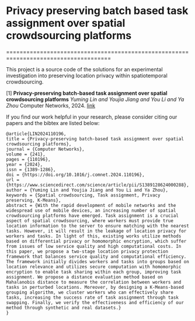# Privacy preserving batch based task assignment over spatial crowdsourcing platforms
=====================================================================================

This project is a source code of the solutions for an experimental investigation into preserving location privacy within spatiotemporal crowdsourcing.

[1] **Privacy-preserving batch-based task assignment over spatial crowdsourcing platforms**
*Yuming Lin and Youjia Jiang and You Li and Ya Zhou* Computer Networks, 2024. [link](https://www.sciencedirect.com/science/article/pii/S1389128624000288)

If you find our work helpful in your research, please consider citing our papers and the bibtex are listed below:
```  
@article{LIN2024110196,
title = {Privacy-preserving batch-based task assignment over spatial crowdsourcing platforms},
journal = {Computer Networks},
volume = {241},
pages = {110196},
year = {2024},
issn = {1389-1286},
doi = {https://doi.org/10.1016/j.comnet.2024.110196},
url = {https://www.sciencedirect.com/science/article/pii/S1389128624000288},
author = {Yuming Lin and Youjia Jiang and You Li and Ya Zhou},
keywords = {Spatial crowdsourcing, Task assignment, Privacy preserving, K-Means},
abstract = {With the rapid development of mobile networks and the widespread use of mobile devices, an increasing number of spatial crowdsourcing platforms have emerged. Task assignment is a crucial aspect of spatial crowdsourcing, where workers must provide true location information to the server to ensure matching with the nearest tasks. However, it will result in the leakage of location privacy for workers and tasks. In light of this, existing works utilize methods based on differential privacy or homomorphic encryption, which suffer from issues of low service quality and high computational costs. In this paper, we propose a two-stage location privacy protection framework that balances service quality and computational efficiency. The framework initially divides workers and tasks into groups based on location relevance and utilizes secure computation with homomorphic encryption to enable task sharing within each group, improving task assignment. We propose a distance evaluation method based on Mahalanobis distance to measure the correlation between workers and tasks in perturbed locations. Moreover, by designing a K-Means-based grouping algorithm, we cluster workers who can effectively share tasks, increasing the success rate of task assignment through task swapping. Finally, we verify the effectiveness and efficiency of our method through synthetic and real datasets.}
}
```  
